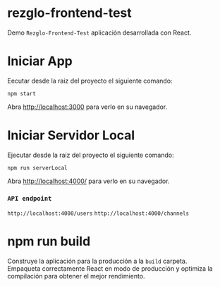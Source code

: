 # rezglo-frontend-test
Demo `Rezglo-Frontend-Test` aplicación desarrollada con React.

# Iniciar App
Eecutar desde la raiz del proyecto el siguiente comando: 

`npm start`  

Abra [http://localhost:3000](http://localhost:3000) para verlo en su navegador.

# Iniciar  Servidor Local 
Ejecutar desde la raiz del proyecto el siguiente comando:

`npm run serverLocal`

Abra [http://localhost:4000/](http://localhost:4000/) para verlo en su navegador.

### `API endpoint`
`http://localhost:4000/users`
`http://localhost:4000/channels`


# npm run build

Construye la aplicación para la producción a la `build` carpeta.\
Empaqueta correctamente React en modo de producción y optimiza la compilación para obtener el mejor rendimiento.

